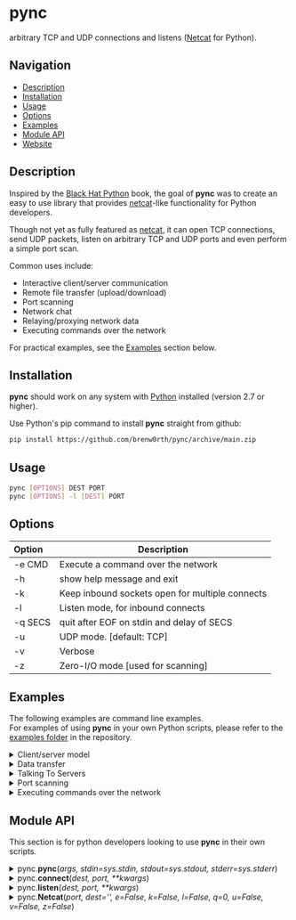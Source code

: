 # pync
arbitrary TCP and UDP connections and listens ([Netcat](https://en.wikipedia.org/wiki/Netcat) for Python).

## Navigation
* [Description](#description)
* [Installation](#installation)
* [Usage](#usage)
* [Options](#options)
* [Examples](#examples)
* [Module API](#module-api)
* [Website](https://brenw0rth.github.io/pync)

## Description
Inspired by the [Black Hat Python](https://github.com/EONRaider/blackhat-python3) book,
the goal of **pync** was to create an easy to use library that
provides [netcat](https://en.wikipedia.org/wiki/Netcat)-like functionality for Python developers.</br>

Though not yet as fully featured as [netcat](https://en.wikipedia.org/wiki/Netcat), it can
open TCP connections, send UDP packets, listen
on arbitrary TCP and UDP ports and even perform
a simple port scan.

Common uses include:
* Interactive client/server communication
* Remote file transfer (upload/download)
* Port scanning
* Network chat
* Relaying/proxying network data
* Executing commands over the network

For practical examples, see the [Examples](#examples) section below.

## Installation
**pync** should work on any system with  [Python](https://www.python.org/)
installed (version 2.7 or higher).

Use Python's pip command to install **pync** straight from github:
   ```sh
   pip install https://github.com/brenw0rth/pync/archive/main.zip
   ```
   
## Usage
```sh
pync [OPTIONS] DEST PORT
pync [OPTIONS] -l [DEST] PORT
```
   
## Options
| Option     | Description                                     |
| :--------- | ----------------------------------------------- |
| -e CMD     | Execute a command over the network              |
| -h         | show help message and exit                      |
| -k         | Keep inbound sockets open for multiple connects |
| -l         | Listen mode, for inbound connects               |
| -q SECS    | quit after EOF on stdin and delay of SECS       |
| -u         | UDP mode. [default: TCP]                        |
| -v         | Verbose                                         |
| -z         | Zero-I/O mode [used for scanning]               |

## Examples
The following examples are command line examples.</br>
For examples of using **pync** in your own Python scripts, please
refer to the [examples folder](https://github.com/brenw0rth/pync/tree/main/examples) in the repository.

<details>
<summary>Client/server model</summary>

---
Building a basic client/server model using **pync** is quite simple.</br>
On one console, start by creating a TCP server to listen for a connection:
   ```sh
   pync -l 1234
   ```
   
On a second console/machine, create a client to connect to the server:
   ```sh
   pync localhost 1234
   ```
   
There should now be a connection and anything typed in one console
should display in the other and vice-versa.</br>
The connection may be terminated using Ctrl-C.

This may not seem very useful right now but as you'll see in later
examples, you can use this idea to transfer files and other cool stuff.

---
</details>

<details>
<summary>Data transfer</summary>

---
> :warning: WARNING</br>
> Please do not transfer any sensitive information using the
> following methods as the connections are not encrypted/secure.

Expanding upon the previous client/server example, we can easily
transfer data between connections.</br>

Start by creating a TCP server and connecting a file to
pync's standard input.</br>
This server will send the contents of the file to any client
that connects:
   ```sh
   pync -l 1234 < filename.in
   ```
   
Using another machine, connect to the server and capture output
to a new file:
   ```sh
   pync host.example.com 1234 > filename.out
   ```
   
During the file transfer, there won't be any progress indication.</br>
The connection will close automatically after the file has been transferred.

---
</details>

<details>
<summary>Talking To Servers</summary>
</details>

<details>
<summary>Port scanning</summary>
</details>

<details>
<summary>Executing commands over the network</summary>
</details>

## Module API
This section is for python developers looking to use **pync** in
their own scripts.

<details>
   <summary>pync.<b>pync</b>(<i>args, stdin=sys.stdin, stdout=sys.stdout, stderr=sys.stderr</i>)</summary>
   
   ---
   The pync.**pync()** function is similar to running **pync** from the command line.</br>
   This function should handle all exceptions and write any errors to <i>stderr</i>.
   
   The <i>args</i> parameter should be a string representing
   the command line arguments to run.</br>
   The return value is an exit status code as an integer.

   Example:
   ```py
   from pync import pync
   status = pync('-l localhost 8000')
   ```
   
   To control input/output, you can use the <i>stdin, stdout</i> and <i>stderr</i>
   parameters.</br>
   These parameters can be any object that has a file-like interface.
   
   > :warning: NOTE</br>
   > **pync** expects to read bytes from stdin and writes bytes to stdout.</br>
   > So be sure to open files in binary mode to avoid errors.
   
   For example, create a TCP server that sends a file to any client
   that connects:
   ```py
   from pync import pync
   with open('file.in', 'rb') as f:
       pync('-l localhost 8000', stdin=f)
   ```
   
   And now, in a separate script, connect to the server and download the file:
   ```py
   from pync import pync
   with open('file.out', 'wb') as f:
       pync('localhost 8000', stdout=f)
   ```
   
   ---
</details>

<details>
   <summary>pync.<b>connect</b>(<i>dest, port, **kwargs</i>)</summary>
   
   ---
   pync.**connect**() is an alias for the NetcatTCPConnection.connect class method.</br>
   For use when you only need to make one connection to a server.
   
   The <i>dest</i> parameter should be a string containing either the IP address
   or the hostname of the server machine.</br>
   The <i>port</i> parameter should be an integer between 1 and 65535 inclusive
   and determines the port number the target server is listening on.</br>
   Any other keyword arguments will be passed to the NetcatTCPConnection class.
   
   Once the connection has been made, the return value will be a NetcatTCPConnection object.</br>
   
   > :warning: NOTE</br>
   > A NetcatConnection object does not close itself after use.</br>
   > So be sure to either use it's close() method or use a with statement
   > to automatically close it after use.
   
   Example:
   ```py
   import pync
   with pync.connect('localhost', 8000) as conn:
       conn.run()
   ```
   
   The previous example used the NetcatTCPConnection.run() method to simply run netcat.</br>
   For more available methods, please refer to the NetcatTCPConnection documentation.
   
   ---
</details>

<details>
   <summary>pync.<b>listen</b>(<i>dest, port, **kwargs</i>)</summary>
   
   ---
   pync.**listen**() is an alias for the NetcatTCPConnection.listen class method.</br>
   For use when you only want to serve one client.
   
   The <i>dest</i> parameter should be a string containing the interface for the
   server to listen on.</br>
   The <i>port</i> parameter should be an integer between 1 and 65535 inclusive
   and determines the port number the server should listen on.</br>
   Any other keyword arguments will be passed to the NetcatTCPConnection class.
   
   This function will block, waiting for a client to connect.</br>
   Once a client connects, the return value will be a NetcatTCPConnection object.</br>
   
   > :warning: NOTE</br>
   > A NetcatConnection object does not close itself after use.</br>
   > So be sure to either use it's close() method or use a with statement
   > to automatically close it after use.
   
   Example:
   ```py
   import pync
   with pync.listen('localhost', 8000) as conn:
       conn.run()
   ```
   
   The previous example used the NetcatTCPConnection.run() method to simply run netcat.</br>
   For more available methods, please refer to the NetcatTCPConnection documentation.
   
   ---
</details>

<details>
   <summary>pync.<b>Netcat</b>(<i>port, dest='', e=False, k=False, l=False, q=0, u=False, v=False, z=False</i>)</summary>
   
   ---
   Create a **Netcat** object.</br>
   Each parameter has it's own example below, but in short they are:
   
   ### Parameters
   | Parameter | Description                                          |
   | --------- | ---------------------------------------------------- |
   | port      | The port number to listen on or connect to           |
   | dest      | The interface to listen on or hostname to connect to |
   | e         | Execute a command over the network                   |
   | k         | Keep inbound sockets open for multiple connects      |
   | l         | Listen mode, for inbound connects                    |
   | q         | quit after EOF on stdin and delay of SECS            |
   | u         | UDP mode. [default: TCP]                             |
   | v         | Verbose                                              |
   | z         | Zero-I/O mode [used for scanning]                    |

   ### Creating a Netcat Instance
   
   There are two ways to create a **Netcat** instance.</br>
   
   1. Passing an args string to the **from_args()** class method:
   ```py
   from pync import Netcat
   with Netcat.from_args('-l localhost 8000') as nc:
       nc.run()
   ```
   
   2. Or passing arguments directly to the Netcat class:
   ```py
   import pync
   with pync.Netcat(8000, dest='localhost', l=True) as nc:
       nc.run()
   ```
   </br>

   > :warning: NOTE</br>
   > The Netcat class doesn't close itself after use.</br>
   > So be sure to use it's close() method or use the with statement
   > to automatically close Netcat after use.

   ### Executing commands over the network

   You can use the <i>e</i> parameter to connect a process to Netcat.</br>
   This should be a string containing the command and any
   arguments to run.
   
   For example, create a TCP server that sends the time and date
   to the first client that connects (Linux):
   ```py
   import pync
   with pync.Netcat(8000, dest='localhost', l=True, e='date') as nc:
       nc.run()
   ```

   Any data coming in from the network will be fed
   to the process' stdin and any data the process
   writes to it's stdout will be sent out over the
   network.

   To test this, create another TCP server that
   executes an interactive shell to the first
   client that connects (Linux):
   ```py
   import pync
   with pync.Netcat(8000, dest='localhost', l=True, e="PS1='$ ' sh -i") as nc:
       nc.run()
   ```

   ### Keeping the server open between clients

   By default, **pync** will close the server
   once a client connects.</br>
   Using the <i>k</i> option, you can keep the server
   open so once the server is finished with one
   client it will wait and listen for another.

   For example, create a mock web server that serves
   "Hello, world!" to every client that connects:
   ```py
   import io
   import pync
   with pync.Netcat(8000, dest='localhost', l=True, k=True) as nc:
       http_response = io.BytesIO(b'200 OK')
       http_content = io.BytesIO(b'Hello, World!')
       nc.readwrite(stdin=http_response)
       nc.readwrite(stdin=http_content)
   ```
   
   ---
</details>
